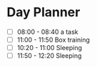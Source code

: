 # Day Planner

- [ ] 08:00 - 08:40 a task
- [ ] 11:00 - 11:50 Box training
- [ ] 10:20 - 11:00 Sleeping
- [ ] 11:50 - 12:20 Sleeping
